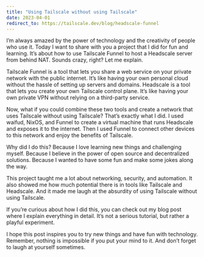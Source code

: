 ```yaml
---
title: "Using Tailscale without using Tailscale"
date: 2023-04-01
redirect_to: https://tailscale.dev/blog/headscale-funnel
---
```


I’m always amazed by the power of technology and the creativity of people who use it. Today I want to share with you a project that I did for fun and learning. It’s about how to use Tailscale Funnel to host a Headscale server from behind NAT. Sounds crazy, right? Let me explain.

Tailscale Funnel is a tool that lets you share a web service on your private network with the public internet. It’s like having your own personal cloud without the hassle of setting up servers and domains. Headscale is a tool that lets you create your own Tailscale control plane. It’s like having your own private VPN without relying on a third-party service.

Now, what if you could combine these two tools and create a network that uses Tailscale without using Tailscale? That’s exactly what I did. I used waifud, NixOS, and Funnel to create a virtual machine that runs Headscale and exposes it to the internet. Then I used Funnel to connect other devices to this network and enjoy the benefits of Tailscale.

Why did I do this? Because I love learning new things and challenging myself. Because I believe in the power of open source and decentralized solutions. Because I wanted to have some fun and make some jokes along the way.

This project taught me a lot about networking, security, and automation. It also showed me how much potential there is in tools like Tailscale and Headscale. And it made me laugh at the absurdity of using Tailscale without using Tailscale.

If you’re curious about how I did this, you can check out my blog post where I explain everything in detail. It’s not a serious tutorial, but rather a playful experiment.

I hope this post inspires you to try new things and have fun with technology. Remember, nothing is impossible if you put your mind to it. And don’t forget to laugh at yourself sometimes.
